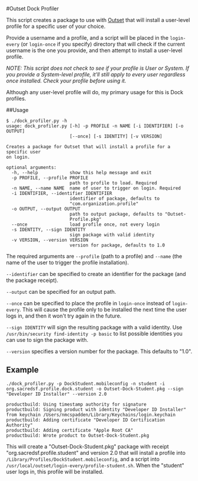 #Outset Dock Profiler

This script creates a package to use with [Outset](https://github.com/chilcote/outset) that will install a user-level profile for a specific user of your choice.

Provide a username and a profile, and a script will be placed in the `login-every` (or `login-once` if you specify) directory that will check if the current username is the one you provide, and then attempt to install a user-level profile.

*NOTE: This script does not check to see if your profile is User or System.  If you provide a System-level profile, it'll still apply to every user regardless once installed. Check your profile before using it.*

Although any user-level profile will do, my primary usage for this is Dock profiles.

##Usage

```
$ ./dock_profiler.py -h
usage: dock_profiler.py [-h] -p PROFILE -n NAME [-i IDENTIFIER] [-o OUTPUT]
                        [--once] [-s IDENTITY] [-v VERSION]

Creates a package for Outset that will install a profile for a specific user
on login.

optional arguments:
  -h, --help            show this help message and exit
  -p PROFILE, --profile PROFILE
                        path to profile to load. Required
  -n NAME, --name NAME  name of user to trigger on login. Required
  -i IDENTIFIER, --identifier IDENTIFIER
                        identifier of package, defaults to
                        "com.organization.profile"
  -o OUTPUT, --output OUTPUT
                        path to output package, defaults to "Outset-
                        Profile.pkg"
  --once                load profile once, not every login
  -s IDENTITY, --sign IDENTITY
                        sign package with valid identity
  -v VERSION, --version VERSION
                        version for package, defaults to 1.0
```

The required arguments are `--profile` (path to a profile) and `--name` (the name of the user to trigger the profile installation).

`--identifier` can be specified to create an identifier for the package (and the package receipt).  

`--output` can be specified for an output path.

`--once` can be specified to place the profile in `login-once` instead of `login-every`.  This will cause the profile only to be installed the next time the user logs in, and then it won't try again in the future.

`--sign IDENTITY` will sign the resulting package with a valid identity.  Use `/usr/bin/security find-identity -p basic` to list possible identities you can use to sign the package with.

`--version` specifies a version number for the package. This defaults to "1.0".

## Example

```
./dock_profiler.py -p DockStudent.mobileconfig -n student -i org.sacredsf.profile.dock.student -o Outset-Dock-Student.pkg --sign "Developer ID Installer" --version 2.0

productbuild: Using timestamp authority for signature
productbuild: Signing product with identity "Developer ID Installer" from keychain /Users/nmcspadden/Library/Keychains/login.keychain
productbuild: Adding certificate "Developer ID Certification Authority"
productbuild: Adding certificate "Apple Root CA"
productbuild: Wrote product to Outset-Dock-Student.pkg
```

This will create a "Outset-Dock-Student.pkg" package with receipt "org.sacredsf.profile.student" and version 2.0 that will install a profile into `/Library/Profiles/DockStudent.mobileconfig`, and a script into `/usr/local/outset/login-every/profile-student.sh`. When the "student" user logs in, this profile will be installed.